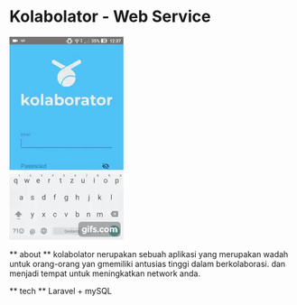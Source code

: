 # Kolabolator - Web Service

![Alt Text](ss.gif)

** about **
kolabolator nerupakan sebuah aplikasi yang merupakan wadah untuk orang-orang yan gmemiliki antusias tinggi dalam berkolaborasi. dan
menjadi tempat untuk meningkatkan network anda.

** tech **
Laravel + mySQL


